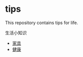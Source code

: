 # tips
This repository contains tips for life.

生活小知识

* [家具](furniture/README.md)
* [健康](health/README.md)
